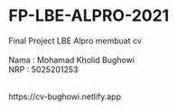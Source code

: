 # FP-LBE-ALPRO-2021

Final Project LBE Alpro membuat cv
<br/>
<br/>
Nama : Mohamad Kholid Bughowi
<br/>
NRP : 5025201253

<br/>
https://cv-bughowi.netlify.app
